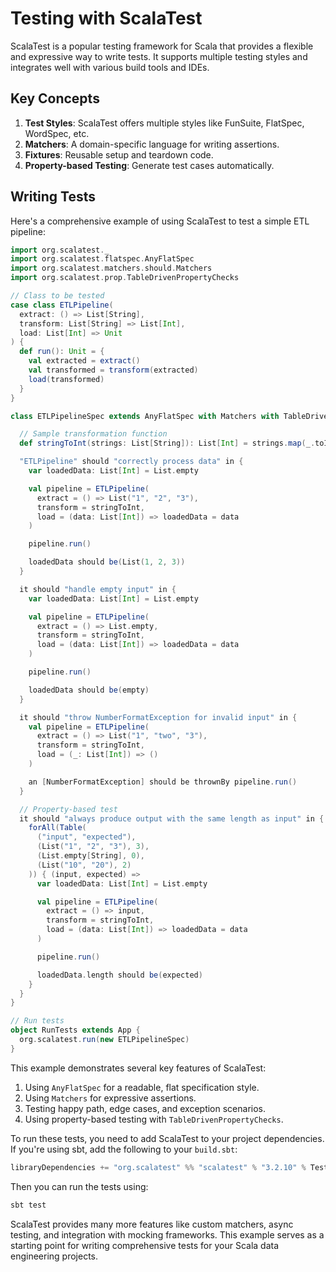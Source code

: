 # Testing with ScalaTest

ScalaTest is a popular testing framework for Scala that provides a flexible and expressive way to write tests. It supports multiple testing styles and integrates well with various build tools and IDEs.

## Key Concepts

1. **Test Styles**: ScalaTest offers multiple styles like FunSuite, FlatSpec, WordSpec, etc.
2. **Matchers**: A domain-specific language for writing assertions.
3. **Fixtures**: Reusable setup and teardown code.
4. **Property-based Testing**: Generate test cases automatically.

## Writing Tests

Here's a comprehensive example of using ScalaTest to test a simple ETL pipeline:

```scala
import org.scalatest._
import org.scalatest.flatspec.AnyFlatSpec
import org.scalatest.matchers.should.Matchers
import org.scalatest.prop.TableDrivenPropertyChecks

// Class to be tested
case class ETLPipeline(
  extract: () => List[String],
  transform: List[String] => List[Int],
  load: List[Int] => Unit
) {
  def run(): Unit = {
    val extracted = extract()
    val transformed = transform(extracted)
    load(transformed)
  }
}

class ETLPipelineSpec extends AnyFlatSpec with Matchers with TableDrivenPropertyChecks {

  // Sample transformation function
  def stringToInt(strings: List[String]): List[Int] = strings.map(_.toInt)

  "ETLPipeline" should "correctly process data" in {
    var loadedData: List[Int] = List.empty

    val pipeline = ETLPipeline(
      extract = () => List("1", "2", "3"),
      transform = stringToInt,
      load = (data: List[Int]) => loadedData = data
    )

    pipeline.run()

    loadedData should be(List(1, 2, 3))
  }

  it should "handle empty input" in {
    var loadedData: List[Int] = List.empty

    val pipeline = ETLPipeline(
      extract = () => List.empty,
      transform = stringToInt,
      load = (data: List[Int]) => loadedData = data
    )

    pipeline.run()

    loadedData should be(empty)
  }

  it should "throw NumberFormatException for invalid input" in {
    val pipeline = ETLPipeline(
      extract = () => List("1", "two", "3"),
      transform = stringToInt,
      load = (_: List[Int]) => ()
    )

    an [NumberFormatException] should be thrownBy pipeline.run()
  }

  // Property-based test
  it should "always produce output with the same length as input" in {
    forAll(Table(
      ("input", "expected"),
      (List("1", "2", "3"), 3),
      (List.empty[String], 0),
      (List("10", "20"), 2)
    )) { (input, expected) =>
      var loadedData: List[Int] = List.empty

      val pipeline = ETLPipeline(
        extract = () => input,
        transform = stringToInt,
        load = (data: List[Int]) => loadedData = data
      )

      pipeline.run()

      loadedData.length should be(expected)
    }
  }
}

// Run tests
object RunTests extends App {
  org.scalatest.run(new ETLPipelineSpec)
}
```

This example demonstrates several key features of ScalaTest:

1. Using `AnyFlatSpec` for a readable, flat specification style.
2. Using `Matchers` for expressive assertions.
3. Testing happy path, edge cases, and exception scenarios.
4. Using property-based testing with `TableDrivenPropertyChecks`.

To run these tests, you need to add ScalaTest to your project dependencies. If you're using sbt, add the following to your `build.sbt`:
```scala
libraryDependencies += "org.scalatest" %% "scalatest" % "3.2.10" % Test
```

Then you can run the tests using:

```bash
sbt test
```

ScalaTest provides many more features like custom matchers, async testing, and integration with mocking frameworks. This example serves as a starting point for writing comprehensive tests for your Scala data engineering projects.
